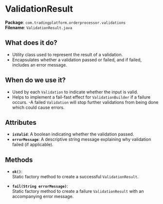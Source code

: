 # ValidationResult

**Package**: `com.tradingplatform.orderprocessor.validations`  
**Filename**: `ValidationResult.java`

## What does it do?

- Utility class used to represent the result of a validation.
- Encapsulates whether a validation passed or failed, and if failed, includes an error message.

## When do we use it?

- Used by each `Validation` to indicate whether the input is valid.
- Helps to implement a fail-fast effect for `ValidationBuilder` if a failure occurs.
-A failed `Validation` will stop further validations from being done which could cause errors.

## Attributes

- **`isValid`**: A boolean indicating whether the validation passed.
- **`errorMessage`**: A descriptive string message explaining why validation failed (if applicable).

## Methods

- **`ok()`**:  
  Static factory method to create a successful `ValidationResult`.

- **`fail(String errorMessage)`**:  
  Static factory method to create a failure `ValidationResult` with an accompanying error message.
